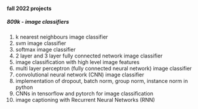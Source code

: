 #### fall 2022 projects
##### 809k - image classifiers
1. k nearest neighbours image classifier
2. svm image classifier
3. softmax image classifier
4. 2 layer and 3 layer fully connected network image classifier
5. image classification with high level image features
6. multi layer perceptron (fully connected neural network) image classifier
8. convolutional neural network (CNN) image classifier
9. implementation of dropout, batch norm, group norm, instance norm in python
10. CNNs in tensorflow and pytorch for image classification
11. image captioning with Recurrent Neural Networks (RNN)
